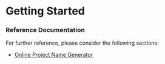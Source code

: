 # Getting Started

### Reference Documentation

For further reference, please consider the following sections:

* [Online Project Name Generator](https://online-generator.com/name-generator/project-name-generator.php)

